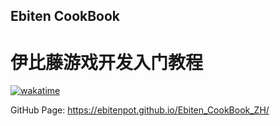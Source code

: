 ## Ebiten CookBook 
# 伊比藤游戏开发入门教程

[![wakatime](https://wakatime.com/badge/user/251739d5-2666-4202-9df0-c3b0c64457e4/project/7739af4e-7a2c-4ec9-aa4d-72bfb769594c.svg)](https://wakatime.com/badge/user/251739d5-2666-4202-9df0-c3b0c64457e4/project/7739af4e-7a2c-4ec9-aa4d-72bfb769594c)

GitHub Page: https://ebitenpot.github.io/Ebiten_CookBook_ZH/